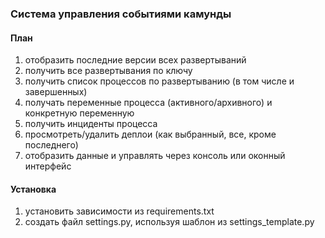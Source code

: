 ### Система управления событиями камунды

#### План 
1. отобразить последние версии всех развертываний
2. получить все развертывания по ключу
3. получить список процессов по развертыванию (в том числе и завершенных)
4. получать переменные процесса (активного/архивного) и конкретную переменную
5. получить инциденты процесса
6. просмотреть/удалить деплои (как выбранный, все, кроме последнего)
7. отобразить данные и управлять через консоль или оконный интерфейс

#### Установка 
1. установить зависимости из requirements.txt
2. создать файл settings.py, используя шаблон из settings_template.py

